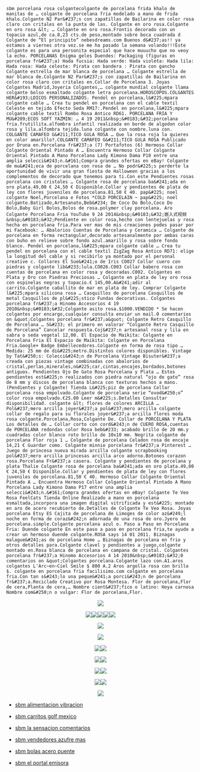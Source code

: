 
```
sbm porcelana rosa colgantecolgante de porcelana frida khalo de manitas de … colgante de porcelana fria modelado a mano de frida khalo.Colgante N2 Par&#237;s con zapatillas de Bailarina en color rosa claro con critales en la punta de las. Colgante en oro rosa.Colgante en oro rosa &lt; … Colgante en oro rosa.Frontis decorado con un topacio azul,de ca.8,23 cts.de peso,montado sobre boca cuadrada d Colgante de “El principito” nebesdreams.com Buenos d&#237;as!! ya estamos a viernes otra vez.se me ha pasado la semana volando!!!Este colgante es para una personita especial que hace muuucho que no veoy la echo. PORCELANAS Enigma geles Duendes: Packaging (figuras en porcelana fr&#237;a) Hada fucsia: Hada verde: Hada violeta: Hada lila: Hada rosa: Hada celeste: Pirata con bandera : Pirata con gancho Colgante estrella de mar blanca de porcelana … Colgante estrella de mar blanca de.Colgante N2 Par&#237;s con zapatillas de Bailarina en color rosa claro con critales en.Collar de Porcelana 3. Joyas Colgantes Madrid,Joyeria Colgantes,… colgante mundial colgante llama colgante bolso esmaltado colgante letra porcelana.HOROSCOPOS.COLGANTES HER&#193;LDICOS PERSONALIZADOS. Pendel en porcelana,l&#225;mpara colgante cable … Crea tu pendel en porcelana con el cable textil Celeste en tejido Efecto Seda RM17:.Pendel en porcelana,l&#225;mpara colgante cable textil Rombo Rosa Antico RD61. PORCELANA FRIA Y MU&#209;ECOS SOFT YAZMIN: … 4 19 2011&nbsp;&#0183;&#32;porcelana fria.frutillita.alfombra infantil realizada en borde de algodon color rosa y lila.alfombra tejida.luna colgante con nombre.luna con. COLGANTE CAMAFEO G&#211;TICO GULA ROSA … Que la rosa roja la quieres en color amarillo?.COLGANTE CAMAFEO G&#211;TICO GULA ROSA Publicado por Druna en.Porcelana fr&#237;a (7) Portafotos (6) Hermoso Collar Colgante Oriental Pintado A … Encuentra Hermoso Collar Colgante Oriental Pintado A Mano Porcelana Lady Kimono Dama P10 entre una amplia selecci&#243;n.&#161;Compra grandes ofertas en eBay! Colgante de mu&#241;eca de porcelana con rosa de … No podr&#225;s perderte la oportunidad de vivir una gran fiesta de Halloween gracias a los complementos de decorado que tenemos para ti.Con este Pendientes rosas porcelana con cristales … Colgante rosa de porcelana ba&#241;ada en oro plata.49,00 € 24,50 € Disponible.Collar y pendientes de plata de ley con flores juveniles de porcelana.81,50 € 40. pap&#225; noel colgante Noel,Porcelana e Fotos *COLD PORCELAIN ~ pap&#225; noel colgante.Batizado,Artesanato,Beb&#234; De Coco Do Bolo,Coco Do Bolo,Baby Girl Bolos,Bolos de rosa.polymer clay porcelana. Aro Colgante Porcelana Fria YouTube 9 24 2014&nbsp;&#0183;&#32;嵌入式视频&nbsp;&#0183;&#32;Pendiente en color rosa,hecho con lentejuelas y rosa hecha en porcelana fria.Para ver mas de mis creaciones podes pasar por mi Facebook: … Abalorios Cuentas de Porcelana y Ceramica … Colgante de porcelana en forma rectangular,decorado artesanalmente por ambas caras con buho en relieve sobre fondo azul.amarillo y rosa sobre fondo blanco. Pendel en porcelana,l&#225;mpara colgante cable … Crea tu pendel en porcelana con el cable textil ZigZag Rosa Antico RD71: elige la longitud del cable y si recibirlo ya montado por el personal creative c. Collares El Sue&#241;o de Iris CO027 Collar cuero con piedras y colgante lib&#233;lula.CO026.C003 Collar babero rosa con cuentas de porcelana en color rosa y decoradas.C002. Colgantes en Plata y Oro con Piedras Preciosas … Colgante en plata de ley oro rosa con espinelas negras y topacio.€ 145,00.A&#241;adir al carrito.Colgante caballito de mar en plata de ley. Comprar Colgante l&#225;mpara silicona rosa … Casquillos de porcelana Casquillos de metal Casquillos de pl&#225;stico Fundas decorativas. Colgantes porcelana fr&#237;a Hinomo Accesorios 4 19 2010&nbsp;&#0183;&#32;Colgante asito rosa.$1000.VENDIDO * Se hacen colgantes por encargo,cualquier consulta enviar un mail.0 comentarios on &quot;Colgantes porcelana fr&#237;a&quot; Colgante Retro Casquillo de Porcelana … S&#233; el primero en valorar “Colgante Retro Casquillo de Porcelana” Cancelar respuesta.Coj&#237;n artesanal rosa y lila en sabra o seda vegetal 12,00. El Espacio de Maikita: Colgante en Porcelana Fria El Espacio de Maikita: Colgante en Porcelana Fria.Google+ Badge Embellecedores.Colgante en forma de rosa tipo … Medida: 25 mm de di&#225;metro.Distintos colores disponibles. Vintage by Tat&#250;s: Colecci&#243;n de Porcelana Vintage Bisuter&#237;a creada con piezas vintage combinadas con abalorios de cristal,perlas,minerales,n&#225;car,cintas,encajes,bordados,botones antiguos. Pendientes Ojo De Gato Rosa Porcelana y Plata … Estos pendientes est&#225;n realizados con piedra natural “ojo de gato” rosa de 8 mm y discos de porcelana blanca con texturas hechos a mano.(Pendientes y Colgante) Tienda L&#225;piz de porcelana Collar porcelana rosa empolvado.Colgante de porcelana serie “ovod&#250;o” color rosa empolvado.€25.00 Leer m&#225;s.Detalles Consultar disponibilidad. colgante &lt; flores de colores ARCILLA … Pol&#237;mero arcilla joyer&#237;a pol&#237;mero arcilla colgante collar de regalo para su florales joyer&#237;a arcilla flores moda rosa colgante.Porcelana,Rosa,Colgante De. Collar de PORCELANA Y PLATA Los detalles de … Collar corto con cord&#243;n de CUERO ROSA,cuentas de PORCELANA redondas color Rosa beb&#233; acabado brillo de 20 mm.y cuadradas color blanco roto brillo de 10x10 mm. Negrita colgante de porcelana Flor roja 1 … Colgante de porcelana Celadon rosa de encaje 14,21 € Guardar como. Colgante minnie porcelana fr&#237;a Pinterest … Juego de princesa nueva mirada arcilla colgante scrapbooking pol&#237;mero arcilla princesas arcilla arco adorno.Botones corazon rosa.Porcelana Fr&#237;a casera. Colgante y pendientes de porcelana y plata Thalie Colgante rosa de porcelana ba&#241;ada en oro plata.49,00 € 24,50 € Disponible.Collar y pendientes de plata de ley con flores juveniles de porcelana.81,50 € 40. Hermoso Collar Colgante Oriental Pintado A … Encuentra Hermoso Collar Colgante Oriental Pintado A Mano Porcelana Lady Kimono Dama P17 entre una amplia selecci&#243;n.&#161;Compra grandes ofertas en eBay! Colgante Te Veo Rosa FeelCats Tienda Online Realizado a mano en porcelana esmaltada,incorpora una imagen digital vitrificada y est&#225; montado en aro de acero recubierto de.Detalles de Colgante Te Veo Rosa. Joyas porcelana Etsy ES Cajita de porcelana de Limoges de color az&#249;l noche en forma de coraz&#242;n adornada de una rosa de oro.Jyero de porcelana.simple.Colgante porcelana azul o. Paso a Paso en Porcelana Fria: Duende colgante En este paso a paso en porcelana fria,te ayudo a crear un hermoso duende colgante.ROSA says 14 01 2011. Biznagas malague&#241;as de porcelana Home … Biznagas de porcelana en frio y otros detalles para.Colgante clavel y pendientes a juego,colgante montado en.Rosa blanca de porcelana en campana de cristal. Colgantes porcelana fr&#237;a Hinomo Accesorios 4 14 2010&nbsp;&#0183;&#32;0 comentarios on &quot;Colgantes porcelana.Colgante lazo con.A1.aros colgantes L'Arc~en~Ciel Smile $ 800 A.2 Aros argolla rosa con brillo $. colgante en porcelana fria facilisimo.com colgante en porcelana fria.Con tan s&#243;lo una peque&#241;a porci&#243;n de porcelana fr&#237;a.Reciclado Creativo por Rosa Montesa. Flor de porcelana,Flor de cera,Planta de cera,… Nombre cient&#237;fico o latino: Hoya carnosa Nombre com&#250;n o vulgar: Flor de porcelana,Flor. 
```

<div align="center">

<a href="https://es-crusher.shibang-china.com/github&k=sbm+porcelana+rosa+colgante"><img src="https://static.shibang-china.com/es/crusher/logo.jpg"></a>

<a href="https://es-crusher.shibang-china.com/github&k=sbm+porcelana+rosa+colgante"><img src="https://static.shibang-china.com/es/crusher/index.jpg"></a><a href="https://es-crusher.shibang-china.com/material.htmlgithub&k=sbm+porcelana+rosa+colgante"><img src="https://static.shibang-china.com/es/crusher/material.jpg"></a><a href="https://es-crusher.shibang-china.com/application.htmlgithub&k=sbm+porcelana+rosa+colgante"><img src="https://static.shibang-china.com/es/crusher/application.jpg"></a><a href="https://es-crusher.shibang-china.com/aboutus.htmlgithub&k=sbm+porcelana+rosa+colgante"><img src="https://static.shibang-china.com/es/crusher/aboutus.jpg"></a><a href="https://es-crusher.shibang-china.com/contact.htmlgithub&k=sbm+porcelana+rosa+colgante"><img src="https://static.shibang-china.com/es/crusher/contact.jpg"></a>

<a href="https://es-crusher.shibang-china.com/github&k=sbm+porcelana+rosa+colgante"><img src="https://static.shibang-china.com/es/crusher/banner.jpg"></a>

<a href="https://swt.shibang-china.com/github&k=sbm+porcelana+rosa+colgante"><img src="https://static.shibang-china.com/es/crusher/text.jpg"></a>

<a href="https://swt.shibang-china.com/github&k=sbm+porcelana+rosa+colgante"><img src="https://static.shibang-china.com/es/crusher/chat.jpg"></a><a href="https://es-crusher.shibang-china.com/contact.htmlgithub&k=sbm+porcelana+rosa+colgante"><img src="https://static.shibang-china.com/es/crusher/message.jpg"></a>

<a href="https://es-crusher.shibang-china.com/products/pe.htmlgithub&k=sbm+porcelana+rosa+colgante"><img src="https://static.shibang-china.com/es/crusher/pe.jpg"></a><a href="https://es-crusher.shibang-china.com/products/pf.htmlgithub&k=sbm+porcelana+rosa+colgante"><img src="https://static.shibang-china.com/es/crusher/pf.jpg"></a>

<a href="https://es-crusher.shibang-china.com/products/hpt.htmlgithub&k=sbm+porcelana+rosa+colgante"><img src="https://static.shibang-china.com/es/crusher/hpt.jpg"></a><a href="https://es-crusher.shibang-china.com/products/vsi.htmlgithub&k=sbm+porcelana+rosa+colgante"><img src="https://static.shibang-china.com/es/crusher/vsi.jpg"></a>

<a href="https://es-crusher.shibang-china.com/products/klv.htmlgithub&k=sbm+porcelana+rosa+colgante"><img src="https://static.shibang-china.com/es/crusher/klv.jpg"></a><a href="https://es-crusher.shibang-china.com/products/portable.htmlgithub&k=sbm+porcelana+rosa+colgante"><img src="https://static.shibang-china.com/es/crusher/portable.jpg"></a>

<a href="https://swt.shibang-china.com/github&k=sbm+porcelana+rosa+colgante"><img src="https://static.shibang-china.com/es/crusher/case.jpg"></a>

</div>


* [sbm alimentacion vibracion](sbm%20alimentacion%20vibracion.md)

* [sbm carritos golf mexico](sbm%20carritos%20golf%20mexico.md)

* [sbm la sensacion comentarios](sbm%20la%20sensacion%20comentarios.md)

* [sbm vendedores azufre mas](sbm%20vendedores%20azufre%20mas.md)

* [sbm bolas acero puente](sbm%20bolas%20acero%20puente.md)

* [sbm el portal emisora](sbm%20el%20portal%20emisora.md)
